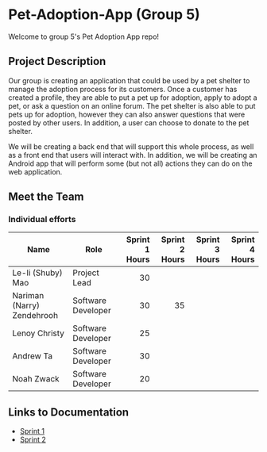 # Pet-Adoption-App (Group 5)
Welcome to group 5's Pet Adoption App repo!

## Project Description
Our group is creating an application that could be used by a pet shelter to manage the adoption process for its customers. Once a customer has created a profile, they are able to put a pet up for adoption, apply to adopt a pet, or ask a question on an online forum. The pet shelter is also able to put pets up for adoption, however they can also answer questions that were posted by other users. In addition, a user can choose to donate to the pet shelter.

We will be creating a back end that will support this whole process, as well as a front end that users will interact with. In addition, we will be creating an Android app that will perform some (but not all) actions they can do on the web application.

## Meet the Team
### Individual efforts
| Name | Role | Sprint 1 Hours | Sprint 2 Hours | Sprint 3 Hours | Sprint 4 Hours |
| ---- | ---- | --------------: | --------------: | --------------: | --------------: |
| Le-li (Shuby) Mao | Project Lead | 30 |  |  |  |
| Nariman (Narry) Zendehrooh | Software Developer | 30 | 35 |  |  |
| Lenoy Christy | Software Developer | 25 |  |  |  |
| Andrew Ta | Software Developer | 30 |  |  |  |
| Noah Zwack | Software Developer | 20 |  |  |  |

## Links to Documentation
* [Sprint 1](https://github.com/McGill-ECSE321-Winter2020/project-group-05/wiki/Sprint-1)
* [Sprint 2](https://github.com/McGill-ECSE321-Winter2020/project-group-05/wiki/Sprint-2)
